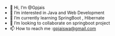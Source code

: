 - 👋 Hi, I’m @Gpjais
- 👀 I’m interested in Java and Web Development
- 🌱 I’m currently learning SpringBoot , Hibernate 
- 💞️ I’m looking to collaborate on springboot project
- 📫 How to reach me :gpjaiswa@gmail.com

<!---
Gpjais/Gpjais is a ✨ special ✨ repository because its `README.md` (this file) appears on your GitHub profile.
You can click the Preview link to take a look at your changes.
--->
